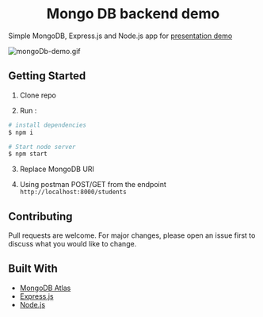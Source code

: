 <div align="center">
    <h1> Mongo DB backend demo </h1>
</div>

Simple MongoDB, Express.js and Node.js app for [presentation demo](https://speakerdeck.com/nyashanziramasanga/nosql-document-stores)

![mongoDb-demo.gif](images/mongoDb-demo.gif)

## Getting Started

1. Clone repo

2. Run :

```bash
# install dependencies
$ npm i

# Start node server
$ npm start
```

3. Replace MongoDB URI

4. Using postman POST/GET from the endpoint `http://localhost:8000/students`

## Contributing

Pull requests are welcome. For major changes, please open an issue first to discuss what you would like to change.

## Built With

- [MongoDB Atlas](https://www.mongodb.com/cloud/atlas/lp/try2?utm_source=google&utm_campaign=gs_apac_australia_search_brand_atlas_desktop&utm_term=mongodb%20atlas&utm_medium=cpc_paid_search&utm_ad=e&gclid=Cj0KCQjwncT1BRDhARIsAOQF9Lmu4IphD_Hb2cF6snFD1U0QegaKY1_vYdvSYD9Et9iE5puf7KsUa9oaAjGuEALw_wcB)
- [Express.js](https://expressjs.com/)
- [Node.js](https://nodejs.org/en/)
